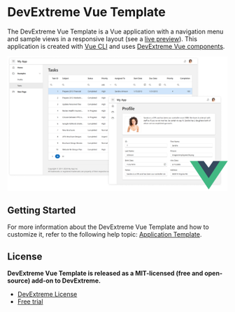 # DevExtreme Vue Template

The DevExtreme Vue Template is a Vue application with a navigation menu and sample views in a responsive layout (see a [live preview](https://devexpress.github.io/devextreme-vue-template/)). This application is created with [Vue CLI](https://cli.vuejs.org/) and uses [DevExtreme Vue components](https://js.devexpress.com/Documentation/Guide/Vue_Components/DevExtreme_Vue_Components/).

![DevExtreme-Vue-Template](vue-template.png)

## Getting Started

For more information about the DevExtreme Vue Template and how to customize it, refer to the following help topic: [Application Template](https://js.devexpress.com/Documentation/Guide/Vue_Components/Application_Template/).

## License

**DevExtreme Vue Template is released as a MIT-licensed (free and open-source) add-on to DevExtreme.**

- [DevExtreme License](https://js.devexpress.com/Licensing/)
- [Free trial](http://js.devexpress.com/Buy/)